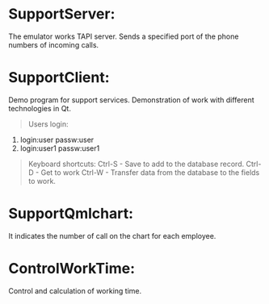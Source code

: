 # SupportServer:
   The emulator works TAPI server. Sends a specified port of the phone numbers of incoming calls.
# SupportClient:
  Demo program for support services. Demonstration of work with different technologies in Qt.
> Users login:
  1. login:user
     passw:user
  2. login:user1
     passw:user1
> Keyboard shortcuts:
  Ctrl-S - Save to add to the database record.
  Ctrl-D - Get to work
  Ctrl-W - Transfer data from the database to the fields to work.

# SupportQmlchart:
 It indicates the number of call on the chart for each employee.
# ControlWorkTime:
 Control and calculation of working time.